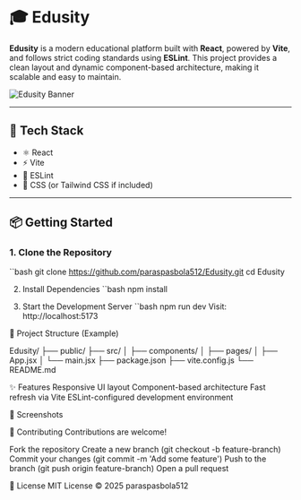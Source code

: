 # 🎓 Edusity

**Edusity** is a modern educational platform built with **React**, powered by **Vite**, and follows strict coding standards using **ESLint**. This project provides a clean layout and dynamic component-based architecture, making it scalable and easy to maintain.

![Edusity Banner](./assets/edusity-banner.png)

---

## 🚀 Tech Stack

- ⚛️ React
- ⚡ Vite
- 🧹 ESLint
- 🎨 CSS (or Tailwind CSS if included)

---

## 📦 Getting Started

### 1. Clone the Repository
``bash
git clone https://github.com/paraspasbola512/Edusity.git
cd Edusity

2. Install Dependencies
``bash
npm install

3. Start the Development Server
``bash
npm run dev
Visit: http://localhost:5173

📁 Project Structure (Example)

Edusity/
├── public/
├── src/
│   ├── components/
│   ├── pages/
│   ├── App.jsx
│   └── main.jsx
├── package.json
├── vite.config.js
└── README.md

✨ Features
Responsive UI layout
Component-based architecture
Fast refresh via Vite
ESLint-configured development environment

📸 Screenshots


🤝 Contributing
Contributions are welcome!

Fork the repository
Create a new branch (git checkout -b feature-branch)
Commit your changes (git commit -m 'Add some feature')
Push to the branch (git push origin feature-branch)
Open a pull request

📄 License
MIT License © 2025 paraspasbola512
